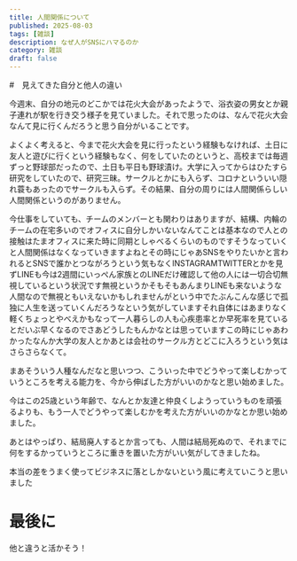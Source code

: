 ```yaml
---
title: 人間関係について
published: 2025-08-03
tags: [雑談]
description: なぜ人がSNSにハマるのか
category: 雑談
draft: false
---
```

#　見えてきた自分と他人の違い

今週末、自分の地元のどこかでは花火大会があったようで、浴衣姿の男女とか親子連れが駅を行き交う様子を見ていました。それで思ったのは、なんで花火大会なんて見に行くんだろうと思う自分がいることです。

よくよく考えると、今まで花火大会を見に行ったという経験もなければ、土日に友人と遊びに行くという経験もなく、何をしていたのというと、高校までは毎週ずっと野球部だったので、土日も平日も野球漬け。大学に入ってからはひたすら研究をしていたので、研究三昧。サークルとかにも入らず、コロナといういい隠れ蓑もあったのでサークルも入らず。その結果、自分の周りには人間関係らしい人間関係というのがありません。

今仕事をしていても、チームのメンバーとも関わりはありますが、結構、内輪のチームの在宅多いのでオフィスに自分しかいないなんてことは基本なので人との接触はたまオフィスに来た時に同期としゃべるくらいのものですそうなっていくと人間関係はなくなっていきますよねとその時にじゃあSNSをやりたいかと言われるとSNSで誰かとつながろうという気もなくINSTAGRAMTWITTERとかを見ずLINEも今は2週間にいっぺん家族とのLINEだけ確認して他の人には一切合切無視しているという状況です無視というかそもそもあんまりLINEも来ないような人間なので無視ともいえないかもしれませんがという中でたぶんこんな感じで孤独に人生を送っていくんだろうなという気がしていますそれ自体にはあまりなく軽くちょっとやべえかもなって一人暮らしの人も心疾患率とか早死率を見ているとだいぶ早くなるのでさあどうしたもんかなとは思っていますこの時にじゃあわかったなんか大学の友人とかあとは会社のサークル方とどこに入ろうという気はさらさらなくて。


まあそういう人種なんだなと思いつつ、こういった中でどうやって楽しむかっていうところを考える能力を、今から伸ばした方がいいのかなと思い始めました。

今はこの25歳という年齢で、なんとか友達と仲良くしようっていうものを頑張るよりも、もう一人でどうやって楽しむかを考えた方がいいのかなとか思い始めました。

あとはやっぱり、結局廃人するとか言っても、人間は結局死ぬので、それまでに何をするかっていうところに重きを置いた方がいい気がしてきましたね。

本当の差をうまく使ってビジネスに落としかないという風に考えていこうと思いました


# 最後に

他と違うと活かそう！
